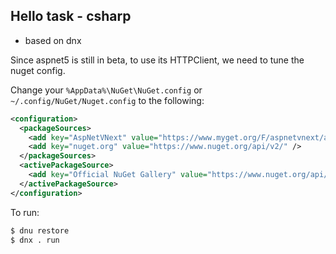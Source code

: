 ## Hello task - csharp

* based on dnx

Since aspnet5 is still in beta, to use its HTTPClient, we need to tune the nuget config.

Change your `%AppData%\NuGet\NuGet.config` or `~/.config/NuGet/Nuget.config` to the following:

``` xml
<configuration>
  <packageSources>
    <add key="AspNetVNext" value="https://www.myget.org/F/aspnetvnext/api/v2/" />
    <add key="nuget.org" value="https://www.nuget.org/api/v2/" />
  </packageSources>
  <activePackageSource>
    <add key="Official NuGet Gallery" value="https://www.nuget.org/api/v2/" />
  </activePackageSource>
</configuration>
```

To run:

``` bash
$ dnu restore
$ dnx . run
```
